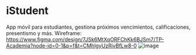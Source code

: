 # iStudent
App móvil para estudiantes, gestiona próximos vencimientos, calificaciones, presentismo y más. 
Wireframe: https://www.figma.com/design/7JSk6MtXqORFChKk6BJSm7/TP-Academia?node-id=0-1&p=f&t=CMhlgyUzRjvBfLw8-0
![image](https://github.com/user-attachments/assets/a1c3ce3f-1fe5-47c3-ba68-ed6b3218bbee)
